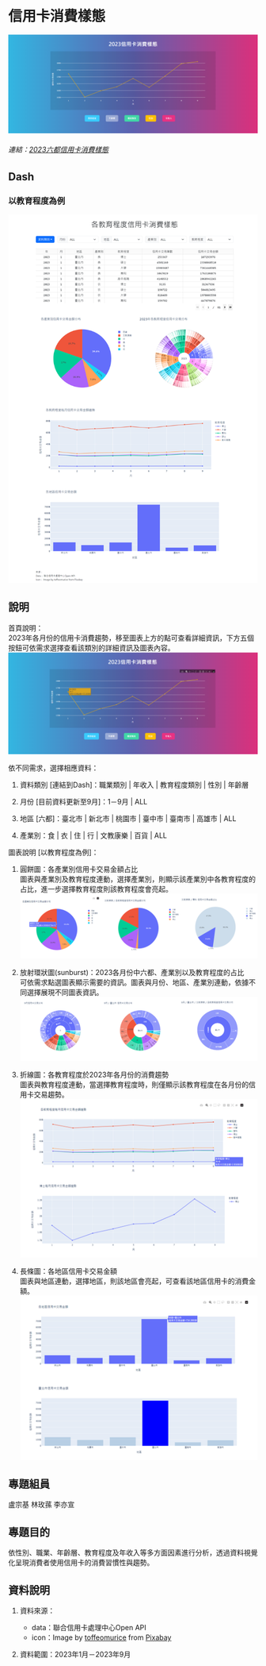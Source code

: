 # 信用卡消費樣態
![信用卡消費樣態](./image/信用卡消費樣態.png)
###### 連結：[2023六都信用卡消費樣態](https://dash-web-hm7h.onrender.com)

## Dash
### 以教育程度為例
![教育程度](./image/dash.png)

## 說明
首頁說明：  
2023年各月份的信用卡消費趨勢，移至圖表上方的點可查看詳細資訊，下方五個按鈕可依需求選擇查看該類別的詳細資訊及圖表內容。
![首頁](./image/首頁.png)  

依不同需求，選擇相應資料：
1. 資料類別 [連結到Dash]：職業類別 | 年收入 | 教育程度類別 | 性別 | 年齡層

2. 月份 [目前資料更新至9月]：1－9月 | ALL

3. 地區 [六都]：臺北市 | 新北市 | 桃園市 | 臺中市 | 臺南市 | 高雄市 | ALL

4. 產業別：食 | 衣 | 住 | 行 | 文教康樂 | 百貨 | ALL

圖表說明 [以教育程度為例]：
1. 圓餅圖：各產業別信用卡交易金額占比  
    圖表與產業別及教育程度連動，選擇產業別，則顯示該產業別中各教育程度的占比，進一步選擇教育程度則該教育程度會亮起。
    ![圓餅圖](./image/圓餅圖.png)

2. 放射環狀圖(sunburst)：2023各月份中六都、產業別以及教育程度的占比  
    可依需求點選圖表顯示需要的資訊。圖表與月份、地區、產業別連動，依據不同選擇展現不同圖表資訊。
    ![sunburst](./image/sunburst.png)

3. 折線圖：各教育程度於2023年各月份的消費趨勢  
    圖表與教育程度連動，當選擇教育程度時，則僅顯示該教育程度在各月份的信用卡交易趨勢。
    ![折線圖](./image/折線圖.png)

4. 長條圖：各地區信用卡交易金額  
    圖表與地區連動，選擇地區，則該地區會亮起，可查看該地區信用卡的消費金額。
    ![長條圖](./image/長條圖.png)


## 專題組員
盧宗基 林玫蓀 李亦宣
## 專題目的
依性別、職業、年齡層、教育程度及年收入等多方面因素進行分析，透過資料視覺化呈現消費者使用信用卡的消費習慣性與趨勢。
## 資料說明
1. 資料來源：  
    - data：聯合信用卡處理中心Open API
    - icon：Image by [toffeomurice](https://pixabay.com/users/toffeomurice-3735734/?utm_source=link-attribution&utm_medium=referral&utm_campaign=image&utm_content=2761073) from [Pixabay](https://pixabay.com//?utm_source=link-attribution&utm_medium=referral&utm_campaign=image&utm_content=2761073)

2. 資料範圍：2023年1月－2023年9月